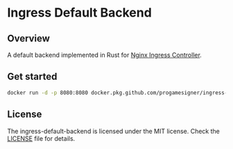# Ingress Default Backend


## Overview

A default backend implemented in Rust for [Nginx Ingress Controller](https://github.com/kubernetes/ingress-nginx).

## Get started

```sh
docker run -d -p 8080:8080 docker.pkg.github.com/progamesigner/ingress-default-backend/ingress-default-backend:latest
```

## License

The ingress-default-backend is licensed under the MIT license. Check the [LICENSE](LICENSE) file for details.
